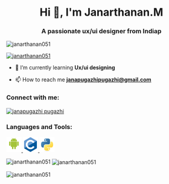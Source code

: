 <h1 align="center">Hi 👋, I'm Janarthanan.M</h1>
<h3 align="center">A passionate ux/ui designer from Indiap</h3>

<p align="left"> <img src="https://komarev.com/ghpvc/?username=janarthanan051&label=Profile%20views&color=0e75b6&style=flat" alt="janarthanan051" /> </p>

<p align="left"> <a href="https://github.com/ryo-ma/github-profile-trophy"><img src="https://github-profile-trophy.vercel.app/?username=janarthanan051" alt="janarthanan051" /></a> </p>

- 🌱 I’m currently learning **Ux/ui designing**

- 📫 How to reach me **janapugazhipugazhi@gmail.com**

<h3 align="left">Connect with me:</h3>
<p align="left">
<a href="https://linkedin.com/in/janapugazhi pugazhi" target="blank"><img align="center" src="https://raw.githubusercontent.com/rahuldkjain/github-profile-readme-generator/master/src/images/icons/Social/linked-in-alt.svg" alt="janapugazhi pugazhi" height="30" width="40" /></a>
</p>

<h3 align="left">Languages and Tools:</h3>
<p align="left"> <a href="https://developer.android.com" target="_blank" rel="noreferrer"> <img src="https://raw.githubusercontent.com/devicons/devicon/master/icons/android/android-original-wordmark.svg" alt="android" width="40" height="40"/> </a> <a href="https://www.cprogramming.com/" target="_blank" rel="noreferrer"> <img src="https://raw.githubusercontent.com/devicons/devicon/master/icons/c/c-original.svg" alt="c" width="40" height="40"/> </a> <a href="https://www.python.org" target="_blank" rel="noreferrer"> <img src="https://raw.githubusercontent.com/devicons/devicon/master/icons/python/python-original.svg" alt="python" width="40" height="40"/> </a> </p>

<p><img align="left" src="https://github-readme-stats.vercel.app/api/top-langs?username=janarthanan051&show_icons=true&locale=en&layout=compact" alt="janarthanan051" /></p>

<p>&nbsp;<img align="center" src="https://github-readme-stats.vercel.app/api?username=janarthanan051&show_icons=true&locale=en" alt="janarthanan051" /></p>

<p><img align="center" src="https://github-readme-streak-stats.herokuapp.com/?user=janarthanan051&" alt="janarthanan051" /></p>

